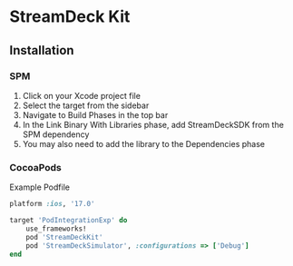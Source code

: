# StreamDeck Kit

## Installation

### SPM 

1. Click on your Xcode project file
1. Select the target from the sidebar
1. Navigate to Build Phases in the top bar
1. In the Link Binary With Libraries phase, add StreamDeckSDK from the SPM dependency
1. You may also need to add the library to the Dependencies phase

### CocoaPods

Example Podfile

```Ruby
platform :ios, '17.0'

target 'PodIntegrationExp' do
    use_frameworks!
    pod 'StreamDeckKit'
    pod 'StreamDeckSimulator', :configurations => ['Debug']
end  
```